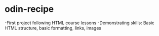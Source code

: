 # odin-recipe
-First project following HTML course lessons
-Demonstrating skills: Basic HTML structure, basic formatting, links, images
